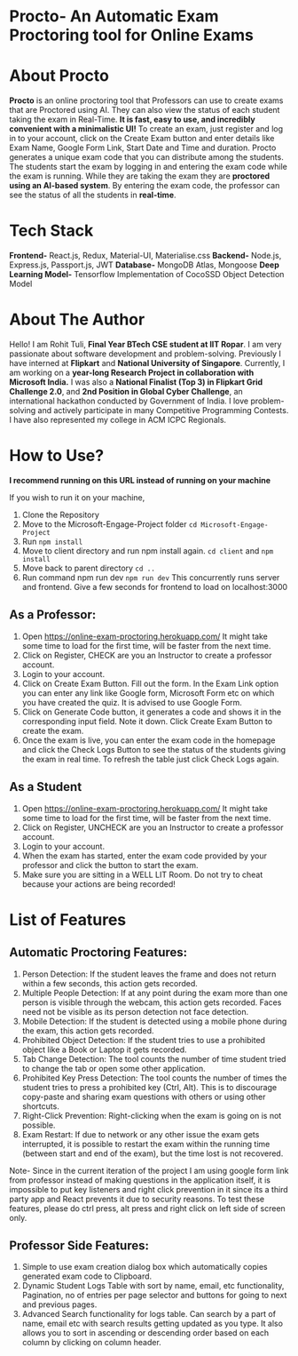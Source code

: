 # Procto- An Automatic Exam Proctoring tool for Online Exams

# About Procto
**Procto** is an online proctoring tool that Professors can use to create exams that are Proctored using AI. They can also view the status of each student taking the exam in Real-Time. **It is fast, easy to use, and incredibly convenient with a minimalistic UI!**
To create an exam, just register and log in to your account, click on the Create Exam button and enter details like Exam Name, Google Form Link, Start Date and Time and duration. Procto generates a unique exam code that you can distribute among the students. The students start the exam by logging in and entering the exam code while the exam is running. While they are taking the exam they are **proctored using an AI-based system**. By entering the exam code, the professor can see the status of all the students in **real-time**.

# Tech Stack
**Frontend-** React.js, Redux, Material-UI, Materialise.css
**Backend-** Node.js, Express.js, Passport.js, JWT
**Database-** MongoDB Atlas, Mongoose
**Deep Learning Model-** Tensorflow Implementation of CocoSSD Object Detection Model


# About The Author
Hello! I am Rohit Tuli, **Final Year BTech CSE student at IIT Ropar**. I am very passionate about software development and problem-solving. Previously I have interned at **Flipkart** and **National University of Singapore**. Currently, I am working on a **year-long Research Project in collaboration with Microsoft India.** 
I was also a **National Finalist (Top 3) in Flipkart Grid Challenge 2.0**, and **2nd Position in Global Cyber Challenge**, an international hackathon conducted by Government of India. 
I love problem-solving and actively participate in many Competitive Programming Contests. I have also represented my college in ACM ICPC Regionals.

# How to Use?


**I recommend running on this URL instead of running on your machine**

If you wish to run it on your machine, 
1. Clone the Repository
2. Move to the Microsoft-Engage-Project folder
`cd Microsoft-Engage-Project`
3. Run `npm install`
4. Move to client directory and run npm install again. `cd client` and `npm install`
5. Move back to parent directory `cd ..`
6. Run command npm run dev
`npm run dev`
This concurrently runs server and frontend. Give a few seconds for frontend to load on localhost:3000
## As a Professor:

1. Open https://online-exam-proctoring.herokuapp.com/ It might take some time to load for the first time, will be faster from the next time.
2. Click on Register, CHECK are you an Instructor to create a professor account.
3. Login to your account.
3. Click on Create Exam Button. Fill out the form. In the Exam Link option you can enter any link like Google form, Microsoft Form etc on which you have created the quiz. It is advised to use Google Form.
4. Click on Generate Code button, it generates a code and shows it in the corresponding input field. Note it down. Click Create Exam Button to create the exam.
5. Once the exam is live, you can enter the exam code in the homepage and click the Check Logs Button to see the status of the students giving the exam in real time. To refresh the table just click Check Logs again.

## As a Student
1. Open https://online-exam-proctoring.herokuapp.com/ It might take some time to load for the first time, will be faster from the next time.
2. Click on Register, UNCHECK are you an Instructor to create a professor account.
3. Login to your account.
4. When the exam has started, enter the exam code provided by your professor and click the button to start the exam.
5. Make sure you are sitting in a WELL LIT Room. Do not try to cheat because your actions are being recorded!


# List of Features

## Automatic Proctoring Features:

1. Person Detection: If the student leaves the frame and does not return within a few seconds, this action gets recorded.
2. Multiple People Detection: If at any point during the exam more than one person is visible through the webcam, this action gets recorded. Faces need not be visible as its person detection not face detection.
3. Mobile Detection: If the student is detected using a mobile phone during the exam, this action gets recorded.
4. Prohibited Object Detection: If the student tries to use a prohibited object like a Book or Laptop it gets recorded.
5. Tab Change Detection: The tool counts the number of time student tried to change the tab or open some other application.
6. Prohibited Key Press Detection: The tool counts the number of times the student tries to press a prohibited key (Ctrl, Alt). This is to discourage copy-paste and sharing exam questions with others or using other shortcuts.
7. Right-Click Prevention: Right-clicking when the exam is going on is not possible.
8. Exam Restart: If due to network or any other issue the exam gets interrupted, it is possible to restart the exam within the running time (between start and end of the exam), but the time lost is not recovered. 

Note- Since in the current iteration of the project I am using google form link from professor instead of making questions in the application itself, it is impossible to put key listeners and right click prevention in it since its a third party app and React prevents it due to security reasons.
To test these features, please do ctrl press, alt press and right click on left side of screen only.

## Professor Side Features:
1. Simple to use exam creation dialog box which automatically copies generated exam code to Clipboard.
2. Dynamic Student Logs Table with sort by name, email, etc functionality, Pagination, no of entries per page selector and buttons for going to next and previous pages.
3. Advanced Search functionality for logs table. Can search by a part of name, email etc with search results getting updated as you type. It also allows you to sort in ascending or descending order based on each column by clicking on column header. 

 
